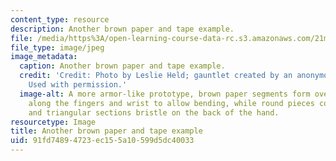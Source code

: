 ```yaml
---
content_type: resource
description: Another brown paper and tape example.
file: /media/https%3A/open-learning-course-data-rc.s3.amazonaws.com/21m-715-the-craft-of-costume-design-fall-2009/91fd74894723ec155a10599d5dc40033_IMG_0593.jpg
file_type: image/jpeg
image_metadata:
  caption: Another brown paper and tape example.
  credit: 'Credit: Photo by Leslie Held; gauntlet created by an anonymous MIT student.
    Used with permission.'
  image-alt: A more armor-like prototype, brown paper segments form overlapping wedges
    along the fingers and wrist to allow bending, while round pieces cover the knuckles,
    and triangular sections bristle on the back of the hand.
resourcetype: Image
title: Another brown paper and tape example
uid: 91fd7489-4723-ec15-5a10-599d5dc40033
---
```

